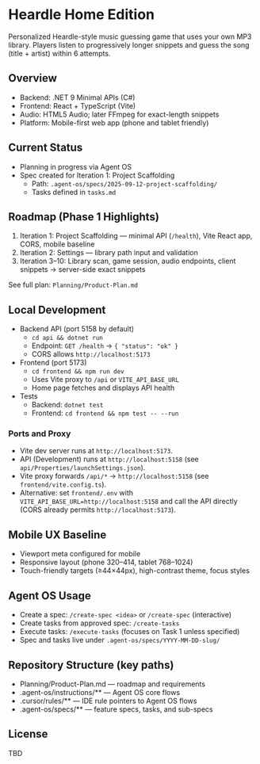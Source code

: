 # Heardle Home Edition

Personalized Heardle-style music guessing game that uses your own MP3 library. Players listen to progressively longer snippets and guess the song (title + artist) within 6 attempts.

## Overview
- Backend: .NET 9 Minimal APIs (C#)
- Frontend: React + TypeScript (Vite)
- Audio: HTML5 Audio; later FFmpeg for exact-length snippets
- Platform: Mobile-first web app (phone and tablet friendly)

## Current Status
- Planning in progress via Agent OS
- Spec created for Iteration 1: Project Scaffolding
  - Path: `.agent-os/specs/2025-09-12-project-scaffolding/`
  - Tasks defined in `tasks.md`

## Roadmap (Phase 1 Highlights)
1) Iteration 1: Project Scaffolding — minimal API (`/health`), Vite React app, CORS, mobile baseline
2) Iteration 2: Settings — library path input and validation
3) Iteration 3–10: Library scan, game session, audio endpoints, client snippets → server-side exact snippets

See full plan: `Planning/Product-Plan.md`

## Local Development
- Backend API (port 5158 by default)
  - `cd api && dotnet run`
  - Endpoint: `GET /health` → `{ "status": "ok" }`
  - CORS allows `http://localhost:5173`
- Frontend (port 5173)
  - `cd frontend && npm run dev`
  - Uses Vite proxy to `/api` or `VITE_API_BASE_URL`
  - Home page fetches and displays API health
- Tests
  - Backend: `dotnet test`
  - Frontend: `cd frontend && npm test -- --run`

### Ports and Proxy
- Vite dev server runs at `http://localhost:5173`.
- API (Development) runs at `http://localhost:5158` (see `api/Properties/launchSettings.json`).
- Vite proxy forwards `/api/*` → `http://localhost:5158` (see `frontend/vite.config.ts`).
- Alternative: set `frontend/.env` with `VITE_API_BASE_URL=http://localhost:5158` and call the API directly (CORS already permits `http://localhost:5173`).

## Mobile UX Baseline
- Viewport meta configured for mobile
- Responsive layout (phone 320–414, tablet 768–1024)
- Touch-friendly targets (≥44×44px), high-contrast theme, focus styles

## Agent OS Usage
- Create a spec: `/create-spec <idea>` or `/create-spec` (interactive)
- Create tasks from approved spec: `/create-tasks`
- Execute tasks: `/execute-tasks` (focuses on Task 1 unless specified)
- Spec and tasks live under `.agent-os/specs/YYYY-MM-DD-slug/`

## Repository Structure (key paths)
- Planning/Product-Plan.md — roadmap and requirements
- .agent-os/instructions/** — Agent OS core flows
- .cursor/rules/** — IDE rule pointers to Agent OS flows
- .agent-os/specs/** — feature specs, tasks, and sub-specs

## License
TBD
